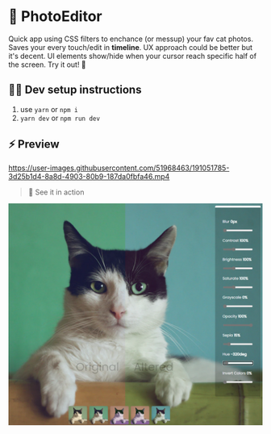 # 🌌 PhotoEditor

Quick app using CSS filters to enchance (or messup) your fav cat photos. Saves your every touch/edit in **timeline**. UX approach could be better but it's decent. UI elements show/hide when your cursor reach specific half of the screen. Try it out! 🤏

## 👨‍💻 Dev setup instructions

1. use `yarn` or `npm i`
2. `yarn dev` or `npm run dev`

## ⚡ Preview

https://user-images.githubusercontent.com/51968463/191051785-3d25b1d4-8a8d-4903-80b9-187da0fbfa46.mp4

> 👀 See it in action

![preview](preview.png)
